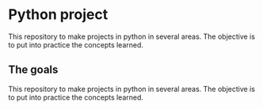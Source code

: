 # Python project

This repository to make projects in python in several areas. The objective is to put into practice the concepts learned.

## The goals
This repository to make projects in python in several areas. The objective is to put into practice the concepts learned.

